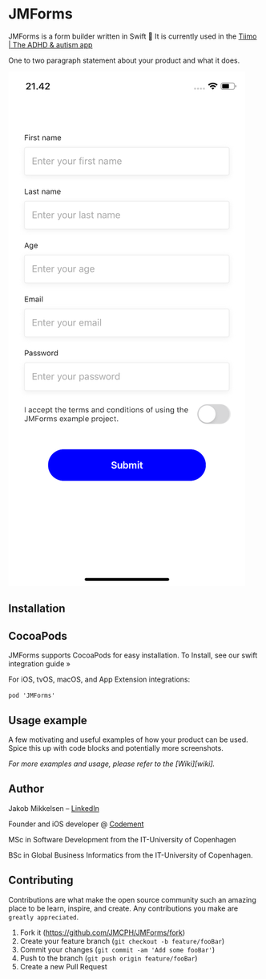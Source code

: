 # JMForms
JMForms is a form builder written in Swift 📝 It is currently used in the [Tiimo | The ADHD & autism app](https://apps.apple.com/dk/app/tiimo-the-adhd-autism-app/id1480220328)


One to two paragraph statement about your product and what it does.

![alt text](https://github.com/JMCPH/JMForms/blob/master/Screenshots/screenshot1.png?raw=true)

## Installation

## CocoaPods

JMForms supports CocoaPods for easy installation. To Install, see our swift integration guide »

For iOS, tvOS, macOS, and App Extension integrations:

```pod 'JMForms'```


## Usage example

A few motivating and useful examples of how your product can be used. Spice this up with code blocks and potentially more screenshots.

_For more examples and usage, please refer to the [Wiki][wiki]._



## Author

Jakob Mikkelsen – [LinkedIn](https://www.linkedin.com/in/JMCPH)

Founder and iOS developer @ [Codement](www.codement.dk)

MSc in Software Development from the IT-University of Copenhagen

BSc in Global Business Informatics from the IT-University of Copenhagen.


## Contributing
Contributions are what make the open source community such an amazing place to be learn, inspire, and create. Any contributions you make are ``greatly appreciated``.
1. Fork it (<https://github.com/JMCPH/JMForms/fork>)
2. Create your feature branch (`git checkout -b feature/fooBar`)
3. Commit your changes (`git commit -am 'Add some fooBar'`)
4. Push to the branch (`git push origin feature/fooBar`)
5. Create a new Pull Request
